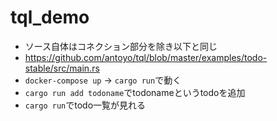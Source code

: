 # tql_demo
- ソース自体はコネクション部分を除き以下と同じ
- https://github.com/antoyo/tql/blob/master/examples/todo-stable/src/main.rs
- `docker-compose up` → `cargo run`で動く
- `cargo run add todoname`でtodonameというtodoを追加
- `cargo run`でtodo一覧が見れる
